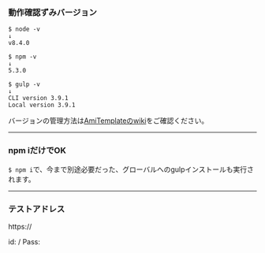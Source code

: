 ### 動作確認ずみバージョン

```
$ node -v
↓
v8.4.0
```
```
$ npm -v
↓
5.3.0
```
```
$ gulp -v
↓
CLI version 3.9.1
Local version 3.9.1
```

バージョンの管理方法は[AmiTemplateのwiki](https://github.com/amishiro/AmiTemplate-PHP/wiki)をご確認ください。

---

### npm iだけでOK

`$ npm i`で、今まで別途必要だった、グローバルへのgulpインストールも実行されます。

---

### テストアドレス

https://

id:  / Pass:
